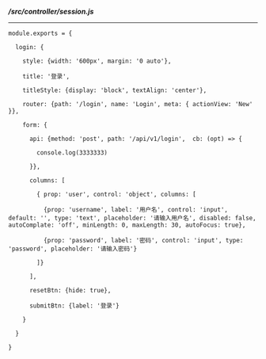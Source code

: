 _**/src/controller/session.js**_

---

`module.exports = {`

`  login: {`

`    style: {width: '600px', margin: '0 auto'},`

`    title: '登录',`

`    titleStyle: {display: 'block', textAlign: 'center'},`

`    router: {path: '/login', name: 'Login', meta: { actionView: 'New' }},`

`    form: {`

`      api: {method: 'post', path: '/api/v1/login',  cb: (opt) => {`

`        console.log(3333333)`

`      }},`

`      columns: [`

`        { prop: 'user', control: 'object', columns: [`

`          {prop: 'username', label: '用户名', control: 'input', default: '', type: 'text', placeholder: '请输入用户名', disabled: false, autoComplate: 'off', minLength: 0, maxLength: 30, autoFocus: true},`

`          {prop: 'password', label: '密码', control: 'input', type: 'password', placeholder: '请输入密码'}`

`        ]}`

`      ],`

`      resetBtn: {hide: true},`

`      submitBtn: {label: '登录'}`

`    }`

`  }`

`}`



